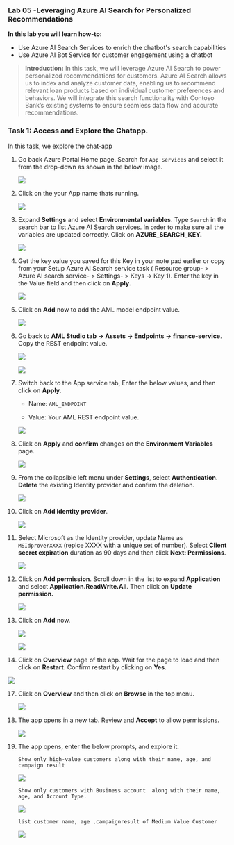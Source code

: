 ### **Lab 05 -Leveraging Azure AI Search for Personalized Recommendations**


**In this lab you will learn how-to:**

- Use Azure AI Search Services to enrich the chatbot's search capabilities
- Use Azure AI Bot Service for customer engagement using a chatbot


>**Introduction:** In this task, we will leverage Azure AI Search to power personalized recommendations for customers. Azure AI Search allows us to index and analyze customer data, enabling us to recommend relevant loan products based on individual customer preferences and behaviors. We will integrate this search functionality with Contoso Bank’s existing systems to ensure seamless data flow and accurate recommendations.


### **Task 1: Access and Explore the Chatapp.**

In this task, we explore the chat-app

1.  Go back Azure Portal Home page. Search for `App Services` and select it from the drop-down as shown in the below image.

    ![](./media/image150.png)

2.  Click on the your App name thats running.

    ![](./media/image151.png)

3.  Expand **Settings** and select **Environmental variables**. Type `Search` in the search bar to list  Azure AI Search services. In order to make sure all the variables are updated correctly. Click on **AZURE_SEARCH_KEY.**

    ![](./media/image152.png)

4.  Get the key value you saved for this Key in your note pad earlier or copy from your Setup Azure AI Search service task ( Resource group- > Azure AI search service- > Settings- > Keys -> Key 1). Enter the key in the Value field and then click on **Apply**.

    ![](./media/image153.png)

5.  Click on **Add** now to add the AML model endpoint value.

    ![](./media/image154.png)

6.  Go back to **AML Studio tab -> Assets -> Endpoints -> finance-service**. Copy the REST endpoint value.

    ![](./media/image155.png)

    ![](./media/image156.png)

7.  Switch back to the App service tab, Enter the below values, and then click on  **Apply**.

    - Name: `AML_ENDPOINT`

    - Value: Your AML REST endpoint value.

    ![](./media/image157.png)

8.  Click on **Apply** and **confirm** changes on the **Environment Variables** page.

    ![](./media/image158.png)

      
10. From the collapsible left menu under **Settings**, select **Authentication**. **Delete** the existing Identity provider
    and confirm the deletion.

     ![](./media/image159.png)

    

12. Click on **Add identity provider**.

    ![](./media/image160.png)

13. Select Microsoft as the Identity provider, update Name as `MSIdproverXXXX` (replce XXXX with a unique set of number). Select **Client secret expiration** duration as 90 days and then click **Next: Permissions**.

    ![](./media/image161.png)

    

14. Click on **Add permission**. Scroll down in the list to expand **Application** and select **Application.ReadWrite.All**. Then click on **Update permission.**

    ![](./media/image162.png)

    
15. Click on **Add** now.

    ![](./media/image163.png)

    ![](./media/image164.png)

16.  Click on **Overview** page of the app. Wait for the page to load and then click on **Restart**. Confirm restart by clicking on **Yes**.

   ![](./media/image165.png)

17. Click on **Overview** and then click on **Browse** in the top menu.

    ![](./media/image166.png)

18. The app opens in a new tab. Review and **Accept** to allow permissions.

    ![](./media/image167.png)

19. The app opens, enter the below prompts, and explore it.

    `Show only high-value customers along with their name, age, and campaign result`

    ![](./media/image270.png)

    `Show only customers with Business account  along with their name, age, and Account Type.`

    ![](./media/image271.png)

    `list customer name, age ,campaignresult of Medium Value Customer`

    ![](./media/image272.png)